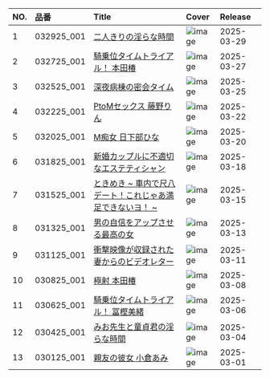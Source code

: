 |NO.|品番|Title|Cover|Release|
|:---|:---|:---|:---|:---|
1|032925_001|[二人きりの淫らな時間](https://www.avmoive.top/index.php/archives/33719/)|![image](https://www.1pondo.tv/assets/sample/032925_001/str.jpg)|2025-03-29
2|032725_001|[騎乗位タイムトライアル！ 本田椿](https://www.avmoive.top/index.php/archives/33720/)|![image](https://www.1pondo.tv/assets/sample/032725_001/str.jpg)|2025-03-27
3|032525_001|[深夜病棟の密会タイム](https://www.avmoive.top/index.php/archives/33721/)|![image](https://www.1pondo.tv/assets/sample/032525_001/str.jpg)|2025-03-25
4|032225_001|[PtoMセックス 藤野りん](https://www.avmoive.top/index.php/archives/33722/)|![image](https://www.1pondo.tv/assets/sample/032225_001/str.jpg)|2025-03-22
5|032025_001|[M痴女 日下部ひな](https://www.avmoive.top/index.php/archives/33723/)|![image](https://www.1pondo.tv/assets/sample/032025_001/str.jpg)|2025-03-20
6|031825_001|[新婚カップルに不適切なエステティシャン](https://www.avmoive.top/index.php/archives/33724/)|![image](https://www.1pondo.tv/assets/sample/031825_001/str.jpg)|2025-03-18
7|031525_001|[ときめき ~ 車内で尺八デート！これじゃあ満足できないヨ！ ~](https://www.avmoive.top/index.php/archives/33725/)|![image](https://www.1pondo.tv/assets/sample/031525_001/str.jpg)|2025-03-15
8|031325_001|[男の自信をアップさせる最高の女](https://www.avmoive.top/index.php/archives/33726/)|![image](https://www.1pondo.tv/assets/sample/031325_001/str.jpg)|2025-03-13
9|031125_001|[衝撃映像が収録された妻からのビデオレター](https://www.avmoive.top/index.php/archives/33727/)|![image](https://www.1pondo.tv/assets/sample/031125_001/str.jpg)|2025-03-11
10|030825_001|[極射 本田椿](https://www.avmoive.top/index.php/archives/33728/)|![image](https://www.1pondo.tv/assets/sample/030825_001/str.jpg)|2025-03-08
11|030625_001|[騎乗位タイムトライアル！ 冨樫美緒](https://www.avmoive.top/index.php/archives/33729/)|![image](https://www.1pondo.tv/assets/sample/030625_001/str.jpg)|2025-03-06
12|030425_001|[みお先生と童貞君の淫らな時間](https://www.avmoive.top/index.php/archives/33730/)|![image](https://www.1pondo.tv/assets/sample/030425_001/str.jpg)|2025-03-04
13|030125_001|[親友の彼女 小倉あみ](https://www.avmoive.top/index.php/archives/33731/)|![image](https://www.1pondo.tv/assets/sample/030125_001/str.jpg)|2025-03-01